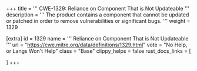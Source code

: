 +++
title = '''
CWE-1329: Reliance on Component That is Not Updateable
'''
description	= '''
The product contains a component that cannot be updated or patched in order to remove vulnerabilities or significant bugs.
'''
weight = 1329

[extra]
id = 1329
name = '''
Reliance on Component That is Not Updateable
'''
url = "https://cwe.mitre.org/data/definitions/1329.html"
vote = "No Help, or Langs Won't Help"
class = "Base"
clippy_helps = false
rust_docs_links = [
	
]
+++
